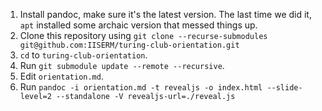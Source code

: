 1. Install pandoc, make sure it's the latest version. The last time we did it, `apt` installed some archaic version that messed things up.
2. Clone this repository using `git clone --recurse-submodules git@github.com:IISERM/turing-club-orientation.git`
3. `cd` to `turing-club-orientation`.
4. Run `git submodule update --remote --recursive`.
5. Edit `orientation.md`.
6. Run `pandoc -i orientation.md -t revealjs -o index.html --slide-level=2 --standalone -V revealjs-url=./reveal.js`
